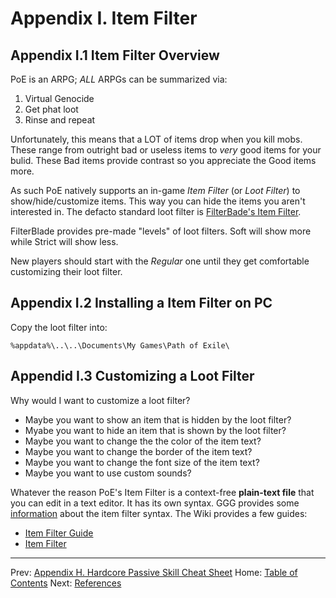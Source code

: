 # Appendix I. Item Filter

## Appendix I.1 Item Filter Overview

PoE is an ARPG; _ALL_ ARPGs can be summarized via:

1. Virtual Genocide
2. Get phat loot
3. Rinse and repeat

Unfortunately, this means that a LOT of items drop when you kill mobs. These range from outright bad or useless items to _very_ good items for your bulid.  These Bad items provide contrast so you appreciate the Good items more.

As such PoE natively supports an in-game _Item Filter_ (or _Loot Filter_) to show/hide/customize items.  This way you can hide the items you aren't interested in.  The defacto standard loot filter is [FilterBade's Item Filter](https://www.filterblade.xyz/).

FilterBlade provides pre-made "levels" of loot filters. Soft will show more while Strict will show less.

New players should start with the _Regular_ one until they get comfortable customizing their loot filter.

## Appendix I.2  Installing a Item Filter on PC

Copy the loot filter into:

`%appdata%\..\..\Documents\My Games\Path of Exile\`

## Appendid I.3 Customizing a Loot Filter

Why would I want to customize a loot filter?

* Maybe you want to show an item that is hidden by the loot filter?
* Myabe you want to hide an item that is shown by the loot filter?
* Maybe you want to change the the color of the item text?
* Maybe you want to change the border of the item text?
* Maybe you want to change the font size of the item text?
* Maybe you want to use custom sounds?

Whatever the reason PoE's Item Filter is a context-free **plain-text file** that you can edit in a text editor.  It has its own syntax.  GGG provides some [information](https://www.pathofexile.com/item-filter/about) about the item filter syntax. The Wiki provides a few guides:

* [Item Filter Guide](https://www.poewiki.net/wiki/Guide:Item_filter_guide)
* [Item Filter](https://www.poewiki.net/wiki/Item_filter)


---

Prev: [Appendix H. Hardcore Passive Skill Cheat Sheet](appendix_h_hc_passive.md)
Home: [Table of Contents](readme.md)
Next: [References](references.md)

